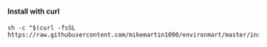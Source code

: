 #### Install with curl

```shell
sh -c "$(curl -fsSL https://raw.githubusercontent.com/mikemartin1090/environmart/master/install.sh)"
```
